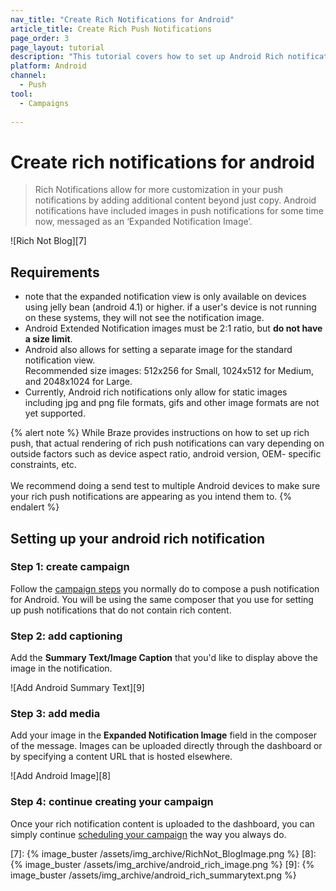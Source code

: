```yaml
---
nav_title: "Create Rich Notifications for Android"
article_title: Create Rich Push Notifications
page_order: 3
page_layout: tutorial
description: "This tutorial covers how to set up Android Rich notifications for your Braze Campaigns."
platform: Android
channel:
  - Push
tool:
  - Campaigns
  
---
```


# Create rich notifications for android

> Rich Notifications allow for more customization in your push notifications by adding additional content beyond just copy. Android notifications have included images in push notifications for some time now, messaged as an ‘Expanded Notification Image’.

![Rich Not Blog][7]

## Requirements

- note that the expanded notification view is only available on devices using jelly bean (android 4.1) or higher. if a user's device is not running on these systems, they will not see the notification image.
- Android Extended Notification images must be 2:1 ratio, but __do not have a size limit__. 
- Android also allows for setting a separate image for the standard notification view. <br>Recommended size images: 512x256 for Small, 1024x512 for Medium, and 2048x1024 for Large.
- Currently, Android rich notifications only allow for static images including jpg and png file formats, gifs and other image formats are not yet supported.

{% alert note %}
While Braze provides instructions on how to set up rich push, that actual rendering of rich push notifications can vary depending on outside factors such as device aspect ratio, android version, OEM- specific constraints, etc. 
<br><br>
We recommend doing a send test to multiple Android devices to make sure your rich push notifications are appearing as you intend them to.
{% endalert %}


## Setting up your android rich notification

### Step 1: create campaign
Follow the [campaign steps][3] you normally do to compose a push notification for Android. You will be using the same composer that you use for setting up push notifications that do not contain rich content.

### Step 2: add captioning
Add the **Summary Text/Image Caption** that you'd like to display above the image in the notification.

![Add Android Summary Text][9]

### Step 3: add media
Add your image in the **Expanded Notification Image** field in the composer of the message. Images can be uploaded directly through the dashboard or by specifying a content URL that is hosted elsewhere.

![Add Android Image][8]

### Step 4: continue creating your campaign
Once your rich notification content is uploaded to the dashboard, you can simply continue [scheduling your campaign][6] the way you always do.

[3]: {{site.baseurl}}/user_guide/message_building_by_channel/push/creating_a_push_message/#creating-a-push-message
[6]: {{site.baseurl}}/user_guide/engagement_tools/campaigns/scheduling_and_organizing/delivery_types/
[7]: {% image_buster /assets/img_archive/RichNot_BlogImage.png %}
[8]: {% image_buster /assets/img_archive/android_rich_image.png %}
[9]: {% image_buster /assets/img_archive/android_rich_summarytext.png %}
